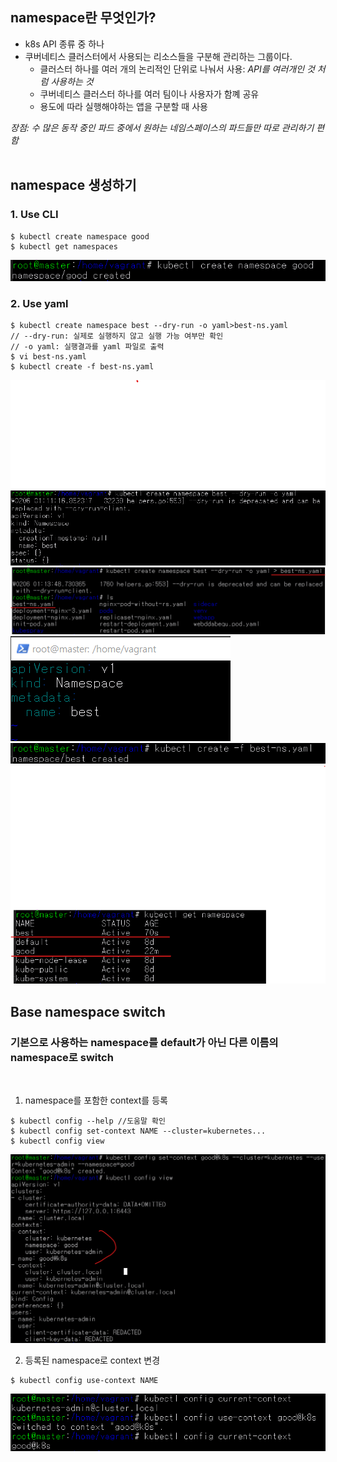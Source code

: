 ## namespace란 무엇인가?
- k8s API 종류 중 하나
- 쿠버네티스 클러스터에서 사용되는 리소스들을 구분해 관리하는 그룹이다. 
    - 클러스터 하나를 여러 개의 논리적인 단위로 나눠서 사용: *API를 여러개인 것 처럼 사용하는 것*
    - 쿠버네티스 클러스터 하나를 여러 팀이나 사용자가 함꼐 공유
    - 용도에 따라 실행해야하는 앱을 구분할 때 사용

*장점: 수 많은 동작 중인 파드 중에서 원하는 네임스페이스의 파드들만 따로 관리하기 편함*
<br>
<br>


## namespace 생성하기
### 1. Use CLI 

``` 
$ kubectl create namespace good
$ kubectl get namespaces
```
![cli이용](./imgs/네임스페이스생성-CLI이용.png)

### 2. Use yaml

``` 
$ kubectl create namespace best --dry-run -o yaml>best-ns.yaml 
// --dry-run: 실제로 실행하지 않고 실행 가능 여부만 확인
// -o yaml: 실행결과를 yaml 파일로 출력 
$ vi best-ns.yaml
$ kubectl create -f best-ns.yaml
```
![yaml이용1](./imgs/네임스페이스생성-yaml이용.png)
![2](./imgs/네임스페이스생성확인yaml.png)
![3](./imgs/namespace-yaml수정.png)
![4](./imgs/네임스페이스생성-yaml이용2.png)
![최종](./imgs/네임스페이스생성전체확인.png)

## Base namespace switch
### 기본으로 사용하는 namespace를 default가 아닌 다른 이름의 namespace로 switch

<br>

1. namespace를 포함한 context를 등록

``` 
$ kubectl config --help //도움말 확인
$ kubectl config set-context NAME --cluster=kubernetes...
$ kubectl config view
```
![switch1](./imgs/namespace-switch-context생성.png)

2. 등록된 namespace로 context 변경

``` 
$ kubectl config use-context NAME
```
![switch2](./imgs/namespace-switch-완료.png)
